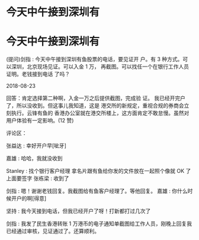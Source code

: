 # 今天中午接到深圳有

# 今天中午接到深圳有

(提问)剑指 : 今天中午接到深圳有鱼股票的电话，要见证开 户。有 3 种方式。可以深圳，北京现场见证。可以入金 1 万， 再截图。可以找任一个在银行工作人员证明。老钱接到电话 了吗？

2018-08-23

回答：肯定选择第二种啊，入金一万之后提供截图，完成验 证。 我已经开完户了，所以没收到。但这事儿我知道，这是 港交所的新规定，重视合规的券商会立刻执行。云锋有鱼的 香港办公室就在港交所楼上，这方面肯定不敢怠慢。虽然对 用户体验有一定影响。(12 赞)

评论区：

张益达 : 幸好开户早[呲牙]

嘉雄 : 哈哈，我就没收到

Stanley : 找个银行客户经理 拿名片跟有鱼给你发的文件放在一起照个像就 OK 了 上面要签字 张栋梁 : 收到了

剑指 : 嗯！谢谢老钱回复。我截图给有鱼客户经理了。等他回复。 嘉雄 : 你什么时候开户的啊[得意]

坚持 : 我今天接到电话，但我已经开户了呀！打新都打过几次了

剑指 : 我发了民生香港转账 1 万港币的电子通知单截图给工作人员，刚晚上回复我已经通过审核，见证通过了。还算顺利。